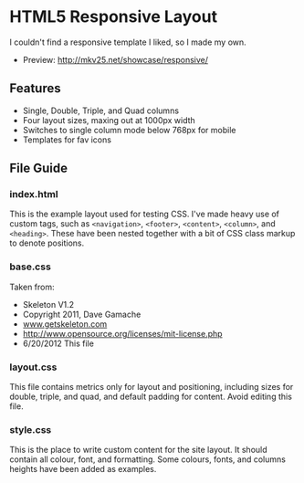 HTML5 Responsive Layout
=======================

I couldn't find a responsive template I liked, so I made my own.

* Preview: http://mkv25.net/showcase/responsive/

Features
--------

* Single, Double, Triple, and Quad columns
* Four layout sizes, maxing out at 1000px width
* Switches to single column mode below 768px for mobile
* Templates for fav icons

File Guide
----------

### index.html
This is the example layout used for testing CSS. 
I've made heavy use of custom tags, such as ```<navigation>```, ```<footer>```, ```<content>```, ```<column>```, and ```<heading>```. These have been nested together with a bit of CSS class markup to denote positions.

### base.css
Taken from:
* Skeleton V1.2
* Copyright 2011, Dave Gamache
* www.getskeleton.com
* http://www.opensource.org/licenses/mit-license.php
* 6/20/2012
This file 

### layout.css
This file contains metrics only for layout and positioning, including sizes for double, triple, and quad, and default padding for content.
Avoid editing this file.

### style.css
This is the place to write custom content for the site layout. It should contain all colour, font, and formatting. 
Some colours, fonts, and columns heights have been added as examples.
